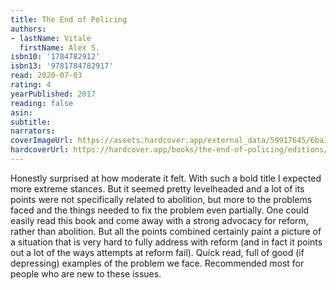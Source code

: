 ```yaml
---
title: The End of Policing
authors:
- lastName: Vitale
  firstName: Alex S.
isbn10: '1784782912'
isbn13: '9781784782917'
read: 2020-07-03
rating: 4
yearPublished: 2017
reading: false
asin:
subtitle:
narrators:
coverImageUrl: https://assets.hardcover.app/external_data/59917645/6ba3692524dd70a87072a7550b0b5ff642fab249.jpeg
hardcoverUrl: https://hardcover.app/books/the-end-of-policing/editions/30782454
---
```

Honestly surprised at how moderate it felt. With such a bold title I expected more extreme stances. But it seemed pretty levelheaded and a lot of its points were not specifically related to abolition, but more to the problems faced and the things needed to fix the problem even partially. One could easily read this book and come away with a strong advocacy for reform, rather than abolition. But all the points combined certainly paint a picture of a situation that is very hard to fully address with reform (and in fact it points out a lot of the ways attempts at reform fail). Quick read, full of good (if depressing) examples of the problem we face. Recommended most for people who are new to these issues.
